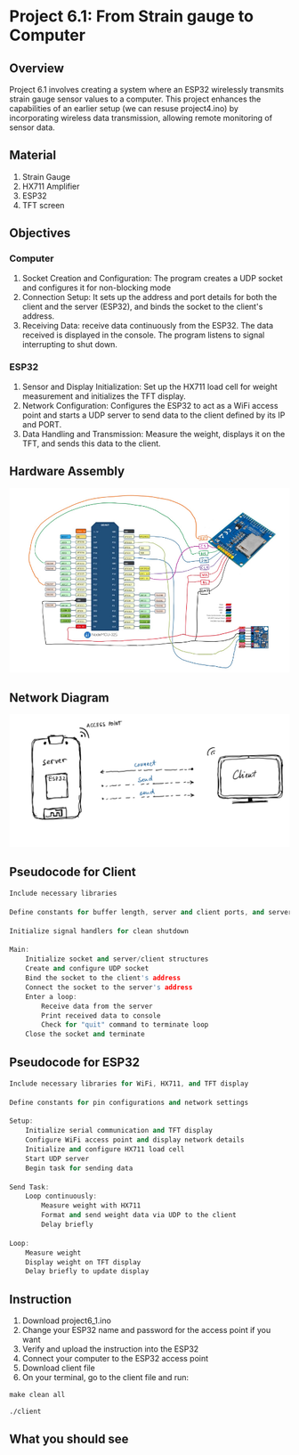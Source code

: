 # Project 6.1: From Strain gauge to Computer

## Overview

Project 6.1 involves creating a system where an ESP32 wirelessly transmits strain gauge sensor values to a computer. This project enhances the capabilities of an earlier setup (we can resuse project4.ino) by incorporating wireless data transmission, allowing remote monitoring of sensor data.

## Material

1. Strain Gauge
2. HX711 Amplifier
3. ESP32
4. TFT screen

## Objectives

### Computer

1. Socket Creation and Configuration: The program creates a UDP socket and configures it for non-blocking mode
2. Connection Setup: It sets up the address and port details for both the client and the server (ESP32), and binds the socket to the client's address.
3. Receiving Data: receive data continuously from the ESP32. The data received is displayed in the console. The program listens to signal interrupting to shut down.

### ESP32

1. Sensor and Display Initialization: Set up the HX711 load cell for weight measurement and initializes the TFT display.
2. Network Configuration: Configures the ESP32 to act as a WiFi access point and starts a UDP server to send data to the client defined by its IP and PORT.
3. Data Handling and Transmission: Measure the weight, displays it on the TFT, and sends this data to the client.

## Hardware Assembly

<img src="https://raw.githubusercontent.com/matoanbach/Starter-Kit/main/pics/p4.png">

## Network Diagram

<img src="https://raw.githubusercontent.com/matoanbach/Starter-Kit/main/pics/p6_11.jpeg">

## Pseudocode for Client

```cpp
Include necessary libraries

Define constants for buffer length, server and client ports, and server IP

Initialize signal handlers for clean shutdown

Main:
    Initialize socket and server/client structures
    Create and configure UDP socket
    Bind the socket to the client's address
    Connect the socket to the server's address
    Enter a loop:
        Receive data from the server
        Print received data to console
        Check for "quit" command to terminate loop
    Close the socket and terminate

```

## Pseudocode for ESP32

```cpp
Include necessary libraries for WiFi, HX711, and TFT display

Define constants for pin configurations and network settings

Setup:
    Initialize serial communication and TFT display
    Configure WiFi access point and display network details
    Initialize and configure HX711 load cell
    Start UDP server
    Begin task for sending data

Send Task:
    Loop continuously:
        Measure weight with HX711
        Format and send weight data via UDP to the client
        Delay briefly

Loop:
    Measure weight
    Display weight on TFT display
    Delay briefly to update display

```

## Instruction

1. Download project6_1.ino
2. Change your ESP32 name and password for the access point if you want
3. Verify and upload the instruction into the ESP32
4. Connect your computer to the ESP32 access point
5. Download client file
6. On your terminal, go to the client file and run:

```console
make clean all
```

```console
./client
```

## What you should see
